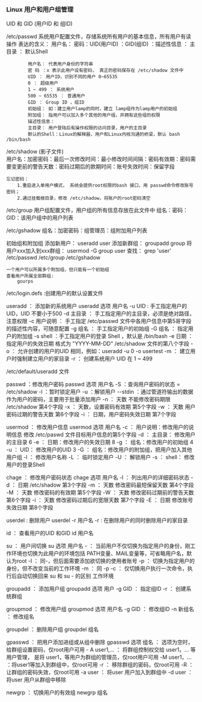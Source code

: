 ### Linux 用户和用户组管理
	
UID 和 GID (用户ID 和 组ID)

/etc/passwd
		系统用户配置文件，存储系统所有用户的基本信息，所有用户有读操作
		表达的含义： 
		用户名： 密码：UID(用户ID) ：GID(组ID) ：描述性信息 ： 主目录 ： 默认Shell

			用户名： 代表用户身份的字符串
			密 码 ：x 表示此用户设有密码， 真正的密码保存在 /etc/shadow 文件中
			UID ： 用户ID，识别不同的用户 0~65535
			0 ： 超级用户 
			1 ~ 499 ： 系统用户
			500 ~ 65535 ： 普通用户
			GID ： Group ID ，组ID 
			初始组： 如：建立用户lamp的同时，建立 lamp组作为lamp用户的初始组
			附加组： 指用户可以加入多个其他的用户组，并拥有这些组的权限
			描述性信息： 
			主目录： 用户登陆后有操作权限的访问目录，用户的主目录
			默认的Shell：Linux的解释器，用户和Linux内核沟通的桥梁，默认 bash /bin/bash

/etc/shadow (影子文件)	
		用户名：加密密码：最后一次修改时间：最小修改时间间隔：密码有效期：密码需要变更前的警告天数：密码过期后的款期时间：账号失效时间：保留字段

	忘记密码：
		1.重启进入单用户模式， 系统会提供root权限的bash 接口，用 passwd命令修改账号密码；
		2.通过挂载根目录，修改 /etc/shadow，将账户的root密码清空
	
/etc/group 
	用户组配置文件，用户组的所有信息存放在此文件中
		组名：密码：GID：该用户组中的用户列表

/etc/gshadow 
	组名：加密密码：组管理员：组附加用户列表
	

初始组和附加组
	添加新用户： useradd user
	添加新群组： groupadd group
	将用户xxx加入到xxx群组： usermod -G group user
	查找： grep 'user' /etc/passwd /etc/group /etc/gshadow

	一个用户可以所属多个附加组，但只能有一个初始组
	查看用户所属全部群组:
		gourps
		
/etc/login.defs :创建用户的默认设置文件
	
useradd ： 添加新的系统用户
	useradd 选项 用户名
		-u UID : 手工指定用户的UID，UID 不要小于500
		-d 主目录 ： 手工指定用户的主目录，必须是绝对路径，注意权限
		-c 用户说明 ： 手工指定 /etc/passwd 文件中各用户信息中第5哥字段的描述性内容，可随意配置
		-g 组名 ： 手工指定用户的初始组
		-G 组名 ： 指定用户的附加组
		-s shell ：手工指定用户的登录 Shell ，默认是 /bin/bash
		-e 日期 ： 指定用户的失效日期 格式为 "YYYY-MM-DD" /etc/shadow 文件的第八个字段
		-o ： 允许创建的用户的UID 相同，例如：useradd -u 0 -o usertest
		-m ： 建立用户时强制建立用户的家目录
		-r ： 创建系统用户 UID 在 1 ~ 499 

/etc/default/useradd 文件

passwd ：修改用户密码
	passwd 选项 用户名
		-S ：查询用户密码的状态 = /etc/shadow 
		-l ：暂时锁定用户
		-u ：解锁用户
		--stdin ：通过管道符输出的数据作为用户的密码，主要用于批量添加用户
		-n ： 天数 不能修改密码期限 /etc/shadow 第4个字段
		-x ： 天数，设置密码有效期				第5个字段
		-w ： 天数 用户密码过期的警告天数		第6个字段
		-i ： 日期，用户密码失效日期			第7个字段

usermod ： 修改用户信息
	usermod 选项 用户名
		-c ： 用户说明：修改用户的说明信息 修改 /etc/paswd 文件目标用户信息的第5个字段
		-d ： 主目录： 修改用户的主目录		6
		-e ： 日期：修改用户的失效日期		8
		-g ： 组名：修改用户的初始组		4
		-u ： UID： 修改用户的UID			3
		-G ： 组名：修改用户的附加组，把用户加入其他用户组
		-l ： 修改用户名称
		-L ： 临时锁定用户
		-U ： 解锁用户
		-s ： shell： 修改用户的登录Shell

chage ： 修改用户密码状态
	chage	选项	用户名
		-l ： 列出用户的详细密码状态
		-d ： 日期   /etc/shadow 第3个字段
		-m ： 天数 修改密码最短保留天数  第4个字段
		-M ： 天数 修改密码的有效期  第5个字段
		-W ： 天数 修改密码过期前的警告天数 第6个字段
		-i ： 天数 修改密码过期后的宽限天数 第7个字段
		-E ： 日期 修改账号失效日期 第8个字段

userdel : 删除用户
	userdel -r 用户名
		-r : 在删除用户的同时删除用户的家目录

id ： 查看用户的UID 和GID
	id 用户名

su ： 用户间切换
	su	选项	用户名
		- ： 当前用户不仅切换为指定用户的身份，刚工作环境也切换为此用户的环境包括 PATH变量、MAIL变量等，可省略用户名，默认为root
		-l ： 同-，但后面需要添加欲切换的使用者账号
		-p ： 切换为指定用户的身份，但不改变当前的工作环境
		-m ： 同 -p 
		-c ： 仅切换用户执行一次命令，执行后自动切换回来
	su 和 su - 的区别
		工作环境
	
groupadd ： 添加用户组
	groupadd 选项 用户
		-g GID ： 指定组ID
		-r ： 创建系统群组

groupmod ： 修改用户组
	groupmod	选项	用户名
		-g GID ： 修改组ID
		-n 新组名 ： 修改组名

groupdel ： 删除用户组
	groupdel	组名
	
gpasswd ： 把用户添加进组或从组中删除
	gpasswd		选项	组名
				： 选项为空时，给群组设置密码，仅root用户可用
		- A user1,... ： 将群组控制权交给 user1，... 等用户管理， 是将 user1，等用户为群组的管理员，仅root用户可用
		-M user1，... ：将user1等加入到群组中，仅root可用
		-r ： 移除群组的密码，仅root可用
		-R ： 让群组的密码失效，仅root可用
		-a user ： 将user 用户加入到群组中
		-d user ： 将user 用户从群组中移除

newgrp ： 切换用户的有效组
	newgrp	组名
		


